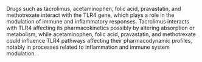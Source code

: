 Drugs such as tacrolimus, acetaminophen, folic acid, pravastatin, and methotrexate interact with the TLR4 gene, which plays a role in the modulation of immune and inflammatory responses. Tacrolimus interacts with TLR4 affecting its pharmacokinetics possibly by altering absorption or metabolism, while acetaminophen, folic acid, pravastatin, and methotrexate could influence TLR4 pathways affecting their pharmacodynamic profiles, notably in processes related to inflammation and immune system modulation.